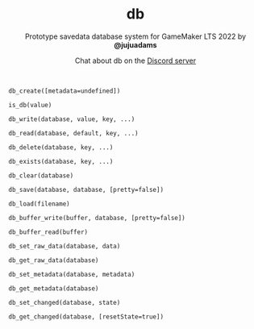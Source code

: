 <h1 align="center">db</h1>

<p align="center">Prototype savedata database system for GameMaker LTS 2022 by <b>@jujuadams</b></p>

<p align="center">Chat about db on the <a href="https://discord.gg/8krYCqr">Discord server</a></p>

&nbsp;

`db_create([metadata=undefined])`

`is_db(value)`

`db_write(database, value, key, ...)`

`db_read(database, default, key, ...)`

`db_delete(database, key, ...)`

`db_exists(database, key, ...)`

`db_clear(database)`

`db_save(database, database, [pretty=false])`

`db_load(filename)`

`db_buffer_write(buffer, database, [pretty=false])`

`db_buffer_read(buffer)`

`db_set_raw_data(database, data)`

`db_get_raw_data(database)`

`db_set_metadata(database, metadata)`

`db_get_metadata(database)`

`db_set_changed(database, state)`

`db_get_changed(database, [resetState=true])`

